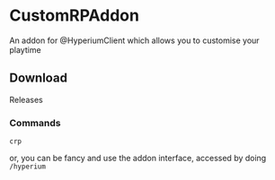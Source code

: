 # CustomRPAddon
An addon for @HyperiumClient which allows you to customise your playtime

## Download
Releases

### Commands
`crp`

or, you can be fancy and use the addon interface, accessed by doing `/hyperium`
